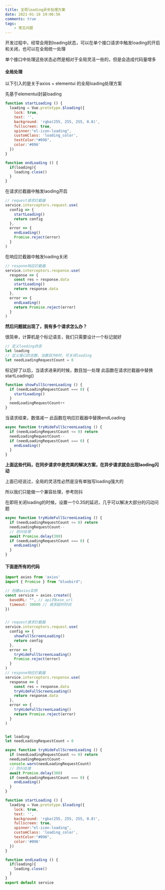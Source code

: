 ```yaml
---
title: 全局loading异步处理方案
date: 2021-01-18 19:06:56
comments: true
tags:
	- 常见问题
---
```



开发过程中，经常会用到loading状态，可以在单个接口请求中触发loading的开启和关闭，也可以在全局统一处理

单个接口中处理这些状态必然是相对于全局灵活一些的，但是会造成代码量增多


#### 全局处理

以下引入的是关于axios + elementui 的全局loading处理方案

<!-- more -->

先基于elementui封装loading

``` javascript
function startLoading () {
  loading = Vue.prototype.$loading({
    lock: true,
    text: '',
    background: 'rgba(255, 255, 255, 0.8)',
    fullscreen: true,
    spinner:"el-icon-loading",
    customClass: 'loading_color',
    textColor:"#096",
    color:'#096'
  })
}

function endLoading () {
  if(loading){
    loading.close()
  }
}
```


在请求拦截器中触发laoding开启

``` javascript
// request请求拦截器
service.interceptors.request.use(
  config => {
    startLoading()
    return config
  },
  error => {
    endLoading()
    Promise.reject(error)
  }
)
```

在响应拦截器中触发loading关闭

``` javascript
// respone响应拦截器
service.interceptors.response.use(
  response => {
    const res = response.data
    startLoading()
    return response.data
  },
  error => {
    endLoading()
    return Promise.reject(error)
  }
)

```

**然后问题就出现了，我有多个请求怎么办？**


很简单，计算机是个标记语言，我们只需要设计一个标记就好

``` javascript
// 定义loading状态
let loading
// 定义接口的总数，当数目为0时，可关闭loading
let needLoadingRequestCount = 0

```

标记好了以后，当请求进来的时候，数目加一处理
此函数在请求拦截器中替换startLoading()
``` javascript
function showFullScreenLoading () {
  if (needLoadingRequestCount === 0) {
    startLoading()
  }
  needLoadingRequestCount++
}

```

当请求结束，数值减一
此函数在响应拦截器中替换endLoading

``` javascript
async function tryHideFullScreenLoading () {
  if (needLoadingRequestCount <= 0) return
  needLoadingRequestCount--
  if (needLoadingRequestCount === 0) {
    endLoading()
  }
}

```


**上面这些代码，在同步请求中是完美的解决方案，在异步请求就会出现laoding闪动**

上面已经说过，全局的灵活性必然是没有单独写loading强大的

所以我们只能做一个兼容处理，参考防抖

在即将关闭loading的时候，设置一个0.3S的延迟，几乎可以解决大部分的闪动问题

``` javascript
async function tryHideFullScreenLoading () {
  if (needLoadingRequestCount <= 0) return
  needLoadingRequestCount--
  // 防抖处理
  await Promise.delay(300)
  if (needLoadingRequestCount === 0) {
    endLoading()
  }
}

```


#### 下面是所有的代码

``` javascript
import axios from 'axios'
import { Promise } from "bluebird";

// 创建axios实例
const service = axios.create({
  baseURL: "", // api的base_url
  timeout: 30000 // 请求超时时间
})


// request请求拦截器
service.interceptors.request.use(
  config => {
    showFullScreenLoading()
    return config
  },
  error => {
    tryHideFullScreenLoading()
    Promise.reject(error)
  }
)
// respone响应拦截器
service.interceptors.response.use(
  response => {
    const res = response.data
    tryHideFullScreenLoading()
    return response.data
  },
  error => {
    tryHideFullScreenLoading()
    return Promise.reject(error)
  }
)


let loading
let needLoadingRequestCount = 0

async function tryHideFullScreenLoading () {
  if (needLoadingRequestCount <= 0) return
  needLoadingRequestCount--
  console.warn(needLoadingRequestCount)
  // 防抖处理
  await Promise.delay(300)
  if (needLoadingRequestCount === 0) {
    endLoading()
  }
}

function startLoading () {
  loading = Vue.prototype.$loading({
    lock: true,
    text: '',
    background: 'rgba(255, 255, 255, 0.8)',
    fullscreen: true,
    spinner:"el-icon-loading",
    customClass: 'loading_color',
    textColor:"#096",
    color:'#096'
  })
}

function endLoading () {
  if(loading){
    loading.close()
  }
}
export default service

```